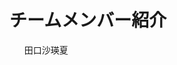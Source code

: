 <!DOCTYPE html>
<html lang="ja">
<head>
    <meta charset="UTF-8">
    <meta name="viewport" content="width=device-width, initial-scale=1.0">
    <title>チーム紹介</title>
</head>
<body>
    <h1>チームメンバー紹介</h1>
  <ul>
    田口沙瑛夏
  </ul>
</body>
</html>
